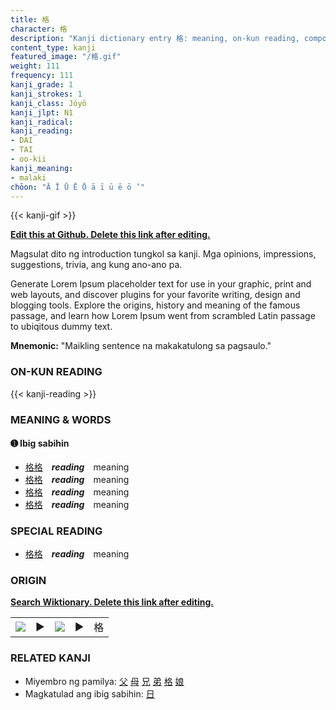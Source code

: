 ```yaml
---
title: 格
character: 格
description: "Kanji dictionary entry 格: meaning, on-kun reading, compounds, origin, related kanji"
content_type: kanji
featured_image: "/格.gif"
weight: 111
frequency: 111
kanji_grade: 1
kanji_strokes: 1
kanji_class: Jōyō
kanji_jlpt: N1
kanji_radical: 
kanji_reading: 
- DAI
- TAI
- oo-kii
kanji_meaning:
- malaki
chōon: "Ā Ī Ū Ē Ō ā ī ū ē ō ’"
---
```

[//]: # (Don't edit the line below. Kanji animated GIF code is automatically generated.)
{{< kanji-gif >}}

[//]: # (Edit below this line.)

**[Edit this at Github. Delete this link after editing.](https://github.com/tim0g/tim/tree/main/content/kanji/格/index.md)**

Magsulat dito ng introduction tungkol sa kanji. Mga opinions, impressions, suggestions, trivia, ang kung ano-ano pa.

Generate Lorem Ipsum placeholder text for use in your graphic, print and web layouts, and discover plugins for your favorite writing, design and blogging tools. Explore the origins, history and meaning of the famous passage, and learn how Lorem Ipsum went from scrambled Latin passage to ubiqitous dummy text.
 
**Mnemonic:** "Maikling sentence na makakatulong sa pagsaulo."

### ON-KUN READING

[//]: # (Don't edit the line below. ON-KUN READING code is automatically generated.)
{{< kanji-reading >}}

### MEANING & WORDS

#### ➊ **Ibig sabihin**
  - [格](../格)[格](../格)　***reading***　meaning
  - [格](../格)[格](../格)　***reading***　meaning
  - [格](../格)[格](../格)　***reading***　meaning
  - [格](../格)[格](../格)　***reading***　meaning

### SPECIAL READING
  - [格](../格)[格](../格)　***reading***　meaning

### ORIGIN

**[Search Wiktionary. Delete this link after editing.](https://wiktionary.org/wiki/格)**
<table class="kanji-table"><tr><td>
<img src="60px-格-bronze.svg.png">
</td><td>▶</td><td>
<img src="60px-格-oracle.svg.png">
</td><td>▶</td>
<td class="kanji-origin">格</td>
</tr></table>

### RELATED KANJI
- Miyembro ng pamilya: [父](../父) [母](../母) [兄](../兄) [弟](../弟) [格](../格) [娘](../娘)
- Magkatulad ang ibig sabihin: [日](../日)
